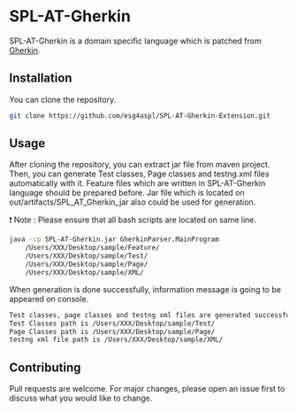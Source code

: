 # SPL-AT-Gherkin

SPL-AT-Gherkin is a domain specific language which is patched from [Gherkin](https://cucumber.io/docs/gherkin/). 

## Installation

You can clone the repository.

```bash
git clone https://github.com/esg4aspl/SPL-AT-Gherkin-Extension.git
```

## Usage
After cloning the repository, you can extract jar file from maven project. Then, you can generate Test classes, Page classes and testng.xml files automatically with it.
Feature files which are written in SPL-AT-Gherkin language should be prepared before. Jar file which is located on out/artifacts/SPL_AT_Gherkin_jar also could be used for generation. 

:exclamation: Note : Please ensure that all bash scripts are located on same line. 

```bash
java -cp SPL-AT-Gherkin.jar GherkinParser.MainProgram
    /Users/XXX/Desktop/sample/Feature/
    /Users/XXX/Desktop/sample/Test/
    /Users/XXX/Desktop/sample/Page/
    /Users/XXX/Desktop/sample/XML/
```
When generation is done successfully, information message is going to be appeared on console.
```bash
Test classes, page classes and testng xml files are generated successfully.
Test Classes path is /Users/XXX/Desktop/sample/Test/
Page Classes path is /Users/XXX/Desktop/sample/Page/
testng xml file path is /Users/XXX/Desktop/sample/XML/
```
## Contributing
Pull requests are welcome. For major changes, please open an issue first to discuss what you would like to change.
